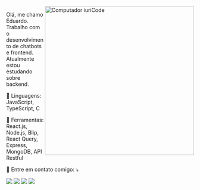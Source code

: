 <img src="https://raw.githubusercontent.com/MicaelliMedeiros/micaellimedeiros/master/image/computer-illustration.png" min-width="400px" max-width="400px" width="400px" align="right" alt="Computador iuriCode">

<p align="left"> 
  Olá, me chamo Eduardo. Trabalho com o desenvolvimento de chatbots e frontend. Atualmente estou estudando sobre backend.
</p>

<p align="left">
  🦄 Linguagens: JavaScript, TypeScript, C
</p>

<p align="left">
  💼 Ferramentas: React.js, Node.js, Blip, React Query, Express, MongoDB, API Restful
</p>

<p align="left">
  💌 Entre em contato comigo: ⤵️
</p>

<p align="left">
  <a href="mailto:eduardoibarr56@gmail.com" alt="Gmail">
  <img src="https://img.shields.io/badge/-Gmail-FF0000?style=flat-square&labelColor=FF0000&logo=gmail&logoColor=white" /></a>

  <a href="https://www.linkedin.com/in/eduardo-ibarr" alt="Linkedin">
  <img src="https://img.shields.io/badge/-Linkedin-0e76a8?style=flat-square&logo=Linkedin&logoColor=white" /></a>

  <a href="https://api.whatsapp.com/send?phone=55997186370&text=Oii" alt="WhatsApp">
  <img src="https://img.shields.io/badge/-WhatsApp-25d366?style=flat-square&labelColor=25d366&logo=whatsapp&logoColor=white"/></a>

  <a href="https://www.instagram.com/eduardo.ibarr" alt="Instagram">
  <img src="https://img.shields.io/badge/-Instagram-DF0174?style=flat-square&labelColor=DF0174&logo=instagram&logoColor=white"/></a>
</p>  
